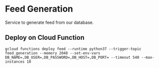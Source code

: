 # Feed Generation

Service to generate feed from our database.


## Deploy on Cloud Function

```
gcloud functions deploy feed --runtime python37 --trigger-topic feed_generation --memory 2048 --set-env-vars DB_NAME=,DB_USER=,DB_PASSWORD=,DB_HOST=,DB_PORT= --timeout 540 --max-instances 10
```
